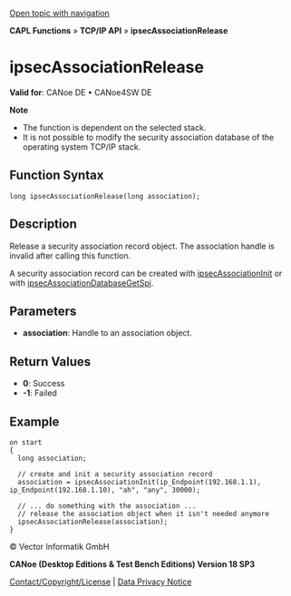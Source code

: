 [Open topic with navigation](../../../../../CANoeDEFamily.htm#Topics/CAPLFunctions/TCPIPAPI/Functions/CAPLfunctionIpsecAssociationRelease.md)

**CAPL Functions** » **TCP/IP API** » **ipsecAssociationRelease**

# ipsecAssociationRelease

**Valid for**: CANoe DE • CANoe4SW DE

**Note**

- The function is dependent on the selected stack.
- It is not possible to modify the security association database of the operating system TCP/IP stack.

## Function Syntax

```plaintext
long ipsecAssociationRelease(long association);
```

## Description

Release a security association record object. The association handle is invalid after calling this function.

A security association record can be created with [ipsecAssociationInit](CAPLfunctionIpsecAssociationInit.md) or with [ipsecAssociationDatabaseGetSpi](CAPLfunctionIpsecAssociationDatabaseGetSpi.md).

## Parameters

- **association**: Handle to an association object.

## Return Values

- **0**: Success
- **-1**: Failed

## Example

```plaintext
on start
{
  long association;

  // create and init a security association record
  association = ipsecAssociationInit(ip_Endpoint(192.168.1.1), ip_Endpoint(192.168.1.10), "ah", "any", 30000);

  // ... do something with the association ...
  // release the association object when it isn't needed anymore
  ipsecAssociationRelease(association);
}
```

© Vector Informatik GmbH

**CANoe (Desktop Editions & Test Bench Editions) Version 18 SP3**

[Contact/Copyright/License](../../../Shared/ContactCopyrightLicense.md) | [Data Privacy Notice](https://www.vector.com/int/en/company/get-info/privacy-policy/)
